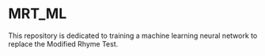 # MRT_ML
This repository is dedicated to training a machine learning neural network to replace the Modified Rhyme Test. 
